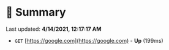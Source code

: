# 📖 Summary
Last updated: **4/14/2021, 12:17:17 AM**

- `GET` [https://google.com](https://google.com) - **Up** (199ms)
